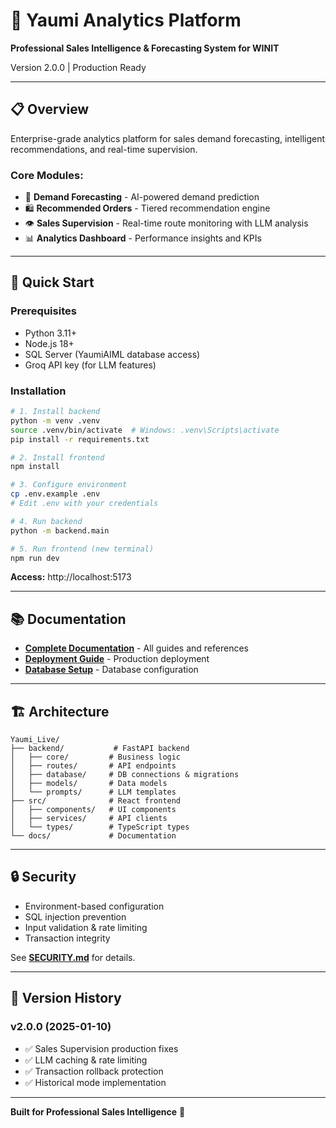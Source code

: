 # 🎯 Yaumi Analytics Platform

**Professional Sales Intelligence & Forecasting System for WINIT**

Version 2.0.0 | Production Ready

---

## 📋 Overview

Enterprise-grade analytics platform for sales demand forecasting, intelligent recommendations, and real-time supervision.

### **Core Modules:**
- 🎯 **Demand Forecasting** - AI-powered demand prediction
- 🛍️ **Recommended Orders** - Tiered recommendation engine
- 👁️ **Sales Supervision** - Real-time route monitoring with LLM analysis
- 📊 **Analytics Dashboard** - Performance insights and KPIs

---

## 🚀 Quick Start

### Prerequisites
- Python 3.11+
- Node.js 18+
- SQL Server (YaumiAIML database access)
- Groq API key (for LLM features)

### Installation

```bash
# 1. Install backend
python -m venv .venv
source .venv/bin/activate  # Windows: .venv\Scripts\activate
pip install -r requirements.txt

# 2. Install frontend
npm install

# 3. Configure environment
cp .env.example .env
# Edit .env with your credentials

# 4. Run backend
python -m backend.main

# 5. Run frontend (new terminal)
npm run dev
```

**Access:** http://localhost:5173

---

## 📚 Documentation

- **[Complete Documentation](./docs/README.md)** - All guides and references
- **[Deployment Guide](./docs/deployment/DEPLOYMENT_CHECKLIST.md)** - Production deployment
- **[Database Setup](./docs/setup/RECOMMENDATION_DATABASE_SETUP.md)** - Database configuration

---

## 🏗️ Architecture

```
Yaumi_Live/
├── backend/           # FastAPI backend
│   ├── core/         # Business logic
│   ├── routes/       # API endpoints
│   ├── database/     # DB connections & migrations
│   ├── models/       # Data models
│   └── prompts/      # LLM templates
├── src/              # React frontend
│   ├── components/   # UI components
│   ├── services/     # API clients
│   └── types/        # TypeScript types
└── docs/             # Documentation
```

---

## 🔒 Security

- Environment-based configuration
- SQL injection prevention
- Input validation & rate limiting
- Transaction integrity

See **[SECURITY.md](./docs/SECURITY.md)** for details.

---

## 📝 Version History

### v2.0.0 (2025-01-10)
- ✅ Sales Supervision production fixes
- ✅ LLM caching & rate limiting
- ✅ Transaction rollback protection
- ✅ Historical mode implementation

---

**Built for Professional Sales Intelligence** 🚀